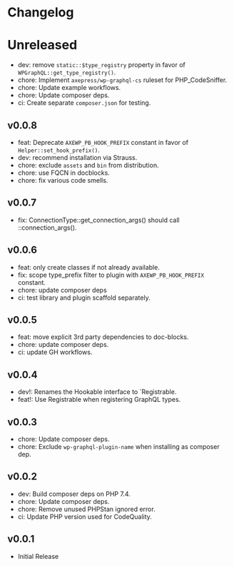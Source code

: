 # Changelog

# Unreleased
* dev: remove `static::$type_registry` property in favor of `WPGraphQL::get_type_registry()`.
* chore: Implement `axepress/wp-graphql-cs` ruleset for PHP_CodeSniffer.
* chore: Update example workflows.
* chore: Update composer deps.
* ci: Create separate `composer.json` for testing.

## v0.0.8
* feat: Deprecate `AXEWP_PB_HOOK_PREFIX` constant in favor of `Helper::set_hook_prefix()`.
* dev: recommend installation via Strauss.
* chore: exclude `assets` and `bin` from distribution.
* chore: use FQCN in docblocks.
* chore: fix various code smells.

## v0.0.7
* fix: ConnectionType::get_connection_args() should call ::connection_args().

## v0.0.6
* feat: only create classes if not already available.
* fix: scope type_prefix filter to plugin with `AXEWP_PB_HOOK_PREFIX` constant.
* chore: update composer deps
* ci: test library and plugin scaffold separately.

## v0.0.5
* feat: move explicit 3rd party dependencies to doc-blocks.
* chore: update composer deps.
* ci: update GH workflows. 

## v0.0.4
* dev!: Renames the Hookable interface to `Registrable.
* feat!: Use Registrable when registering GraphQL types.

## v0.0.3
* chore: Update composer deps.
* chore: Exclude `wp-graphql-plugin-name` when installing as composer dep.

## v0.0.2
* dev: Build composer deps on PHP 7.4.
* chore: Update composer deps.
* chore: Remove unused PHPStan ignored error.
* ci: Update PHP version used for CodeQuality.

## v0.0.1
* Initial Release
